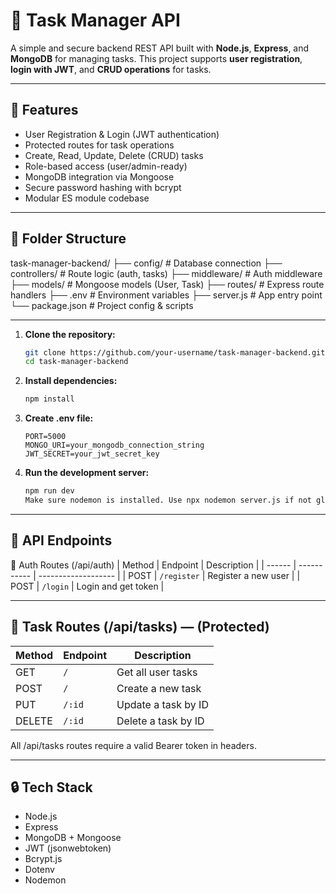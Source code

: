 # 📝 Task Manager API

A simple and secure backend REST API built with **Node.js**, **Express**, and **MongoDB** for managing tasks. This project supports **user registration**, **login with JWT**, and **CRUD operations** for tasks.

---

## 🚀 Features

- User Registration & Login (JWT authentication)
- Protected routes for task operations
- Create, Read, Update, Delete (CRUD) tasks
- Role-based access (user/admin-ready)
- MongoDB integration via Mongoose
- Secure password hashing with bcrypt
- Modular ES module codebase

---

## 📁 Folder Structure
task-manager-backend/
├── config/ # Database connection
├── controllers/ # Route logic (auth, tasks)
├── middleware/ # Auth middleware
├── models/ # Mongoose models (User, Task)
├── routes/ # Express route handlers
├── .env # Environment variables
├── server.js # App entry point
└── package.json # Project config & scripts



---

1. **Clone the repository:**
   ```bash
   git clone https://github.com/your-username/task-manager-backend.git
   cd task-manager-backend


2. **Install dependencies:**
   ```bash
   npm install
   
3. **Create .env file:**
   ```env
   PORT=5000
   MONGO_URI=your_mongodb_connection_string
   JWT_SECRET=your_jwt_secret_key

4. **Run the development server:**
   ```bash
   npm run dev
   Make sure nodemon is installed. Use npx nodemon server.js if not globally installed.

---

## 📡 API Endpoints
🔐 Auth Routes (/api/auth)
| Method | Endpoint    | Description         |
| ------ | ----------- | ------------------- |
| POST   | `/register` | Register a new user |
| POST   | `/login`    | Login and get token |

---

## 📌 Task Routes (/api/tasks) — (Protected)
| Method | Endpoint | Description         |
| ------ | -------- | ------------------- |
| GET    | `/`      | Get all user tasks  |
| POST   | `/`      | Create a new task   |
| PUT    | `/:id`   | Update a task by ID |
| DELETE | `/:id`   | Delete a task by ID |

All /api/tasks routes require a valid Bearer token in headers.

---

## 🔒 Tech Stack
- Node.js
- Express
- MongoDB + Mongoose
- JWT (jsonwebtoken)
- Bcrypt.js
- Dotenv
- Nodemon




